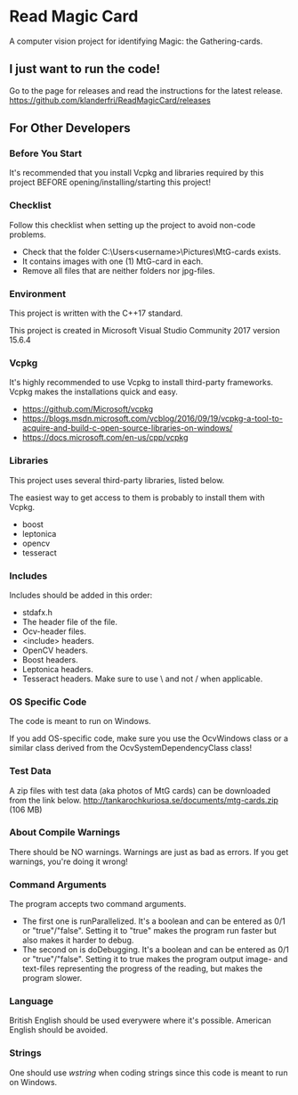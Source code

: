 # Read Magic Card
A computer vision project for identifying Magic: the Gathering-cards.

## I just want to run the code!
Go to the page for releases and read the instructions for the latest release.
https://github.com/klanderfri/ReadMagicCard/releases

## For Other Developers

### Before You Start
It's recommended that you install Vcpkg and libraries required by this project
BEFORE opening/installing/starting this project!

### Checklist
Follow this checklist when setting up the project to avoid non-code problems.
 * Check that the folder C:\Users\<username>\Pictures\MtG-cards exists.
 * It contains images with one (1) MtG-card in each.
 * Remove all files that are neither folders nor jpg-files.
 
### Environment
This project is written with the C++17 standard.

This project is created in Microsoft Visual Studio Community 2017 version 15.6.4

### Vcpkg
It's highly recommended to use Vcpkg to install third-party frameworks.
Vcpkg makes the installations quick and easy.
 * https://github.com/Microsoft/vcpkg
 * https://blogs.msdn.microsoft.com/vcblog/2016/09/19/vcpkg-a-tool-to-acquire-and-build-c-open-source-libraries-on-windows/
 * https://docs.microsoft.com/en-us/cpp/vcpkg


### Libraries
This project uses several third-party libraries, listed below.

The easiest way to get access to them is probably to install them with Vcpkg.
 * boost
 * leptonica
 * opencv
 * tesseract

### Includes
Includes should be added in this order:
 * stdafx.h
 * The header file of the file.
 * Ocv-header files.
 * &lt;include&gt; headers.
 * OpenCV headers.
 * Boost headers.
 * Leptonica headers.
 * Tesseract headers.
 Make sure to use \ and not / when applicable.

### OS Specific Code
The code is meant to run on Windows.

If you add OS-specific code, make sure you use the OcvWindows class or
a similar class derived from the OcvSystemDependencyClass class!

### Test Data
A zip files with test data (aka photos of MtG cards) can be downloaded from the link below.
http://tankarochkuriosa.se/documents/mtg-cards.zip (106 MB)

### About Compile Warnings
There should be NO warnings. Warnings are just as bad as errors. If you get warnings, you're doing it wrong!

### Command Arguments
The program accepts two command arguments.
 * The first one is runParallelized. It's a boolean and can be entered as 0/1 or "true"/"false". Setting it to "true" makes the program run faster but also makes it harder to debug.
 * The second on is doDebugging. It's a boolean and can be entered as 0/1 or "true"/"false". Setting it to true makes the program output image- and text-files representing the progress of the reading, but makes the program slower.
 
 ### Language
 British English should be used everywere where it's possible. American English should be avoided.
 
 ### Strings
 One should use *wstring* when coding strings since this code is meant to run on Windows.
